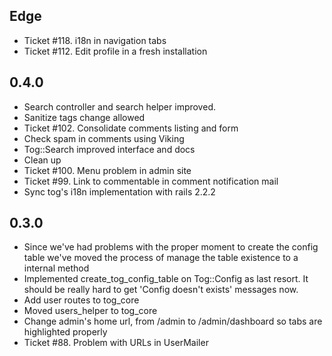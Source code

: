 Edge
----
* Ticket #118. i18n in navigation tabs
* Ticket #112. Edit profile in a fresh installation

0.4.0
----
* Search controller and search helper improved.
* Sanitize tags change allowed
* Ticket #102. Consolidate comments listing and form
* Check spam in comments using Viking
* Tog::Search improved interface and docs
* Clean up
* Ticket #100. Menu problem in admin site
* Ticket #99. Link to commentable in comment notification mail
* Sync tog's i18n implementation with rails 2.2.2

0.3.0
----
* Since we've had problems with the proper moment to create the config table we've moved the process of manage the table existence to a internal method
* Implemented create_tog_config_table on Tog::Config as last resort. It should be really hard to get 'Config doesn't exists' messages now.
* Add user routes to tog_core
* Moved users_helper to tog_core
* Change admin's home url, from /admin to /admin/dashboard so tabs are highlighted properly
* Ticket #88. Problem with URLs in UserMailer